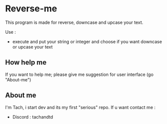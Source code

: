 # Reverse-me

This program is made for reverse, downcase and upcase your text.

Use : 

- execute and put your string or integer and choose if you want downcase or upcase your text

## How help me

If you want to help me; please give me suggestion for user interface (go "About-me")

## About me

I'm Tach, i start dev and its my first "serious" repo. 
If u want contact me : 
- Discord : tachandtd 
